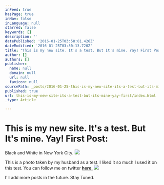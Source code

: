```yaml
---
inFeed: true
hasPage: true
inNav: false
inLanguage: null
starred: false
keywords: []
description: ''
datePublished: '2016-01-25T03:58:01.426Z'
dateModified: '2016-01-25T03:50:13.726Z'
title: "This is my new site. It's a test. But It's mine. Yay! First Post:"
author: []
authors: []
publisher:
  name: null
  domain: null
  url: null
  favicon: null
sourcePath: _posts/2016-01-25-this-is-my-new-site-its-a-test-but-its-mine-yay-first.md
published: true
url: this-is-my-new-site-its-a-test-but-its-mine-yay-first/index.html
_type: Article

---
```

# This is my new site. It's a test. But It's mine. Yay! First Post:

Black and White in New York City.
![](https://the-grid-user-content.s3-us-west-2.amazonaws.com/6815cd42-4d8e-405c-a3a3-a371b4878c18.jpg)

This is a photo taken by my husband as a test. I liked it so much I used it on this test. You can follow me on twitter [**here.**][0]
![](https://the-grid-user-content.s3-us-west-2.amazonaws.com/b0a6032a-5655-412f-8019-5be8fee367e1.jpg)

I'll add more posts in the future. Stay Tuned.

[0]: https://twitter.com/jackystjames